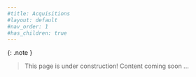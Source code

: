 ```yaml
---
#title: Acquisitions
#layout: default
#nav_order: 1
#has_children: true
---
```


{: .note }
> This page is under construction! 
> Content coming soon ...